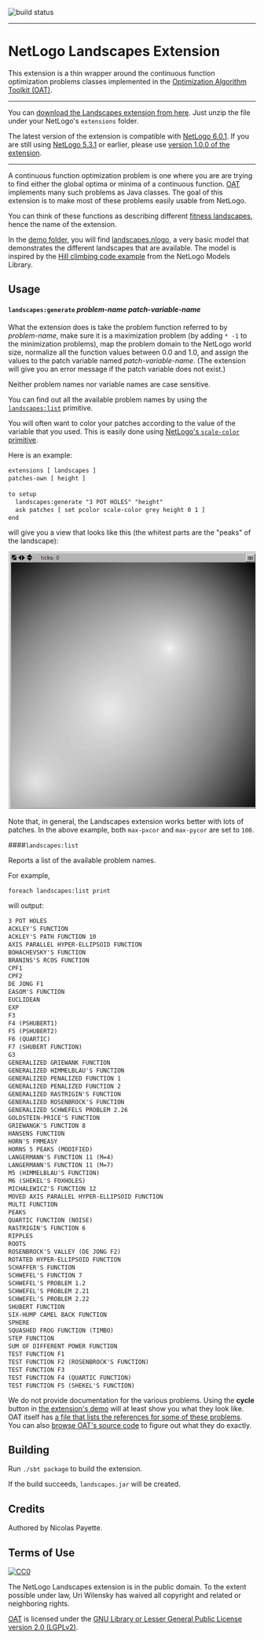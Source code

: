 ![build status](https://api.travis-ci.org/NetLogo/Landscapes-Extension.svg?branch=master)

***

# NetLogo Landscapes Extension

This extension is a thin wrapper around the continuous function optimization problems classes implemented in the [Optimization Algorithm Toolkit (OAT)](http://optalgtoolkit.sourceforge.net/).

***

You can [download the Landscapes extension from here](https://github.com/NetLogo/Landscapes-Extension/releases). Just unzip the file under your NetLogo's `extensions` folder.

The latest version of the extension is compatible with [NetLogo 6.0.1](http://ccl.northwestern.edu/netlogo/6.0.1/). If you are still using [NetLogo 5.3.1](http://ccl.northwestern.edu/netlogo/5.3.1/) or earlier, please use [version 1.0.0 of the extension](https://github.com/NetLogo/Landscapes-Extension/releases/tag/1.0.0).

***

A continuous function optimization problem is one where you are are trying to find either the global optima or minima of a continuous function. [OAT](http://optalgtoolkit.sourceforge.net/) implements many such problems as Java classes. The goal of this extension is to make most of these problems easily usable from NetLogo.

You can think of these functions as describing different [fitness landscapes](http://en.wikipedia.org/wiki/Fitness_landscape), hence the name of the extension.

In the [demo folder](demo), you will find [landscapes.nlogo](demo/landscapes.nlogo), a very basic model that demonstrates the different landscapes that are available. The model is inspired by the [Hill climbing code example](http://modelingcommons.org/browse/one_model/2256#model_tabs_browse_info) from the NetLogo Models Library.

## Usage

#### `landscapes:generate` _problem-name_ _patch-variable-name_

What the extension does is take the problem function referred to by _problem-name_, make sure it is a maximization problem (by adding `* -1` to the minimization problems), map the problem domain to the NetLogo world size, normalize all the function values between 0.0 and 1.0, and assign the values to the patch variable named _patch-variable-name_. (The extension will give you an error message if the patch variable does not exist.)

Neither problem names nor variable names are case sensitive.

You can find out all the available problem names by using the [`landscapes:list`](#landscapeslist) primitive.

You will often want to color your patches according to the value of the variable that you used. This is easily done using [NetLogo's `scale-color` primitive](http://ccl.northwestern.edu/netlogo/docs/dictionary.html#scale-color).

Here is an example:

    extensions [ landscapes ]
    patches-own [ height ]

    to setup
      landscapes:generate "3 POT HOLES" "height"
      ask patches [ set pcolor scale-color grey height 0 1 ]
    end

will give you a view that looks like this (the whitest parts are the "peaks" of the landscape):

![3 pot holes result](doc/3-pot-holes.png)

Note that, in general, the Landscapes extension works better with lots of patches. In the above example, both `max-pxcor` and `max-pycor` are set to `100`.

####`landscapes:list`

Reports a list of the available problem names.

For example,

    foreach landscapes:list print

will output:

    3 POT HOLES
    ACKLEY'S FUNCTION
    ACKLEY'S PATH FUNCTION 10
    AXIS PARALLEL HYPER-ELLIPSOID FUNCTION
    BOHACHEVSKY'S FUNCTION
    BRANINS'S RCOS FUNCTION
    CPF1
    CPF2
    DE JONG F1
    EASOM'S FUNCTION
    EUCLIDEAN
    EXP
    F3
    F4 (PSHUBERT1)
    F5 (PSHUBERT2)
    F6 (QUARTIC)
    F7 (SHUBERT FUNCTION)
    G3
    GENERALIZED GRIEWANK FUNCTION
    GENERALIZED HIMMELBLAU'S FUNCTION
    GENERALIZED PENALIZED FUNCTION 1
    GENERALIZED PENALIZED FUNCTION 2
    GENERALIZED RASTRIGIN'S FUNCTION
    GENERALIZED ROSENBROCK'S FUNCTION
    GENERALIZED SCHWEFELS PROBLEM 2.26
    GOLDSTEIN-PRICE'S FUNCTION
    GRIEWANGK'S FUNCTION 8
    HANSENS FUNCTION
    HORN'S FMMEASY
    HORNS 5 PEAKS (MODIFIED)
    LANGERMANN'S FUNCTION 11 (M=4)
    LANGERMANN'S FUNCTION 11 (M=7)
    M5 (HIMMELBLAU'S FUNCTION)
    M6 (SHEKEL'S FOXHOLES)
    MICHALEWICZ'S FUNCTION 12
    MOVED AXIS PARALLEL HYPER-ELLIPSOID FUNCTION
    MULTI FUNCTION
    PEAKS
    QUARTIC FUNCTION (NOISE)
    RASTRIGIN'S FUNCTION 6
    RIPPLES
    ROOTS
    ROSENBROCK'S VALLEY (DE JONG F2)
    ROTATED HYPER-ELLIPSOID FUNCTION
    SCHAFFER'S FUNCTION
    SCHWEFEL'S FUNCTION 7
    SCHWEFEL'S PROBLEM 1.2
    SCHWEFEL'S PROBLEM 2.21
    SCHWEFEL'S PROBLEM 2.22
    SHUBERT FUNCTION
    SIX-HUMP CAMEL BACK FUNCTION
    SPHERE
    SQUASHED FROG FUNCTION (TIMBO)
    STEP FUNCTION
    SUM OF DIFFERENT POWER FUNCTION
    TEST FUNCTION F1
    TEST FUNCTION F2 (ROSENBROCK'S FUNCTION)
    TEST FUNCTION F3
    TEST FUNCTION F4 (QUARTIC FUNCTION)
    TEST FUNCTION F5 (SHEKEL'S FUNCTION)

We do not provide documentation for the various problems. Using the **cycle** button in [the extension's demo](demo/landscapes.nlogo) will at least show you what they look like. OAT itself has [a file that lists the references for some of these problems](http://optalgtoolkit.cvs.sourceforge.net/viewvc/optalgtoolkit/optalgtoolkit/src/problems.cfo.properties?revision=1.3&content-type=text%2Fplain). You can also [browse OAT's source code](http://optalgtoolkit.cvs.sourceforge.net/viewvc/optalgtoolkit/optalgtoolkit/src/com/oat/domains/cfo/problems/) to figure out what they do exactly.

## Building

Run `./sbt package` to build the extension.

If the build succeeds, `landscapes.jar` will be created.

## Credits

Authored by Nicolas Payette.

## Terms of Use

[![CC0](http://i.creativecommons.org/p/zero/1.0/88x31.png)](http://creativecommons.org/publicdomain/zero/1.0/)

The NetLogo Landscapes extension is in the public domain. To the extent possible under law, Uri Wilensky has waived all copyright and related or neighboring rights.

[OAT](http://sourceforge.net/projects/optalgtoolkit/) is licensed under the [GNU Library or Lesser General Public License version 2.0 (LGPLv2)](http://www.gnu.org/licenses/old-licenses/lgpl-2.0.html).
